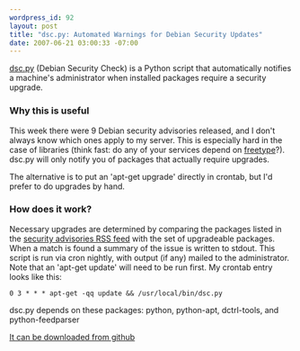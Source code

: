 ```yaml
--- 
wordpress_id: 92
layout: post
title: "dsc.py: Automated Warnings for Debian Security Updates"
date: 2007-06-21 03:00:33 -07:00
---
```


[dsc.py](https://github.com/ahupp/debian-security-check) (Debian
Security Check) is a Python script that automatically notifies a
machine's administrator when installed packages require a security
upgrade.

### Why this is useful

This week there were 9 Debian security advisories released, and I
don't always know which ones apply to my server.  This is especially
hard in the case of libraries (think fast: do any of your services
depend on [freetype](http://www.debian.org/security/2007/dsa-1302)?).
dsc.py will only notify you of packages that actually require
upgrades.

The alternative is to put an 'apt-get upgrade' directly in crontab,
but I'd prefer to do upgrades by hand.

### How does it work?

Necessary upgrades are determined by comparing the packages listed in
the [security advisories RSS
feed](http://www.debian.org/security/dsa-long) with the set of
upgradeable packages.  When a match is found a summary of the issue is
written to stdout.  This script is run via cron nightly, with output
(if any) mailed to the administrator.  Note that an 'apt-get update'
will need to be run first.  My crontab entry looks like this:

    0 3 * * * apt-get -qq update && /usr/local/bin/dsc.py

dsc.py depends on these packages: python, python-apt, dctrl-tools, and
python-feedparser

[It can be downloaded from github](https://github.com/ahupp/debian-security-check)
